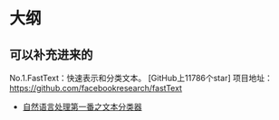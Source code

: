 
# 大纲


## 可以补充进来的

No.1.FastText：快速表示和分类文本。
[GitHub上11786个star]
项目地址：
https://github.com/facebookresearch/fastText




- [自然语言处理第一番之文本分类器](https://zhuanlan.zhihu.com/p/27447133)
